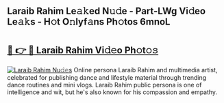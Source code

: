 ## Laraib Rahim Le𝚊𝚔ed N𝚞𝚍e - Part-LWg Vi𝚍eo Le𝚊𝚔s - H𝚘t O𝚗lyf𝚊ns Ph𝚘tos 6mnoL

# <h2><a href="http://hf8gqt.feru.top/?c=Laraib+Rahim">🔗 👉 🔴 Laraib Rahim Vi𝚍𝚎o Ph𝚘t𝚘𝚜</a></h2>

[![Laraib Rahim Nu𝚍𝚎s](https://i.imgur.com/0TWrTi3.gif)](http://hf8gqt.feru.top/?c=Laraib+Rahim)
Online persona Laraib Rahim and multimedia artist, celebrated for publishing dance and lifestyle material through trending dance routines and mini vlogs. Laraib Rahim public persona is one of intelligence and wit, but he's also known for his compassion and empathy. 
